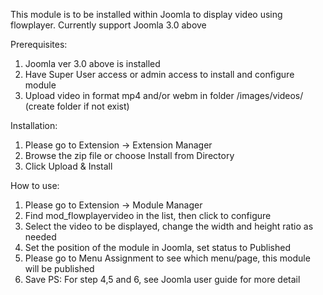 
This module is to be installed within Joomla to display video using flowplayer.
Currently support Joomla 3.0 above

Prerequisites:
1. Joomla ver 3.0 above is installed
2. Have Super User access or admin access to install and configure module
3. Upload video in format mp4 and/or webm in folder /images/videos/ (create folder if not exist)

Installation:
1. Please go to Extension -> Extension Manager
2. Browse the zip file or choose Install from Directory
3. Click Upload & Install

How to use:
1. Please go to Extension -> Module Manager
2. Find mod_flowplayervideo in the list, then click to configure
3. Select the video to be displayed, change the width and height ratio as needed
4. Set the position of the module in Joomla, set status to Published
5. Please go to Menu Assignment to see which menu/page, this module will be published
6. Save
PS: For step 4,5 and 6, see Joomla user guide for more detail